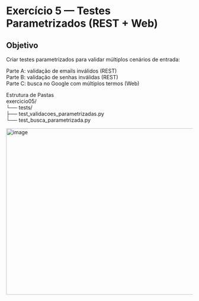 # Exercício 5 — Testes Parametrizados (REST + Web)

## Objetivo  
Criar testes parametrizados para validar múltiplos cenários de entrada:

Parte A: validação de emails inválidos (REST)  
Parte B: validação de senhas inválidas (REST)  
Parte C: busca no Google com múltiplos termos (Web)

Estrutura de Pastas  
exercicio05/  
└── tests/  
    ├── test_validacoes_parametrizadas.py  
    └── test_busca_parametrizada.py

<img width="1443" height="450" alt="image" src="https://github.com/user-attachments/assets/d05b3951-ec42-41cd-bcc2-0d2607df2b94" />
